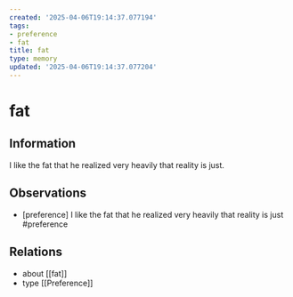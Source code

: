 ```yaml
---
created: '2025-04-06T19:14:37.077194'
tags:
- preference
- fat
title: fat
type: memory
updated: '2025-04-06T19:14:37.077204'
---
```


# fat

## Information

I like the fat that he realized very heavily that reality is just.

## Observations

- [preference] I like the fat that he realized very heavily that reality is just #preference

## Relations

- about [[fat]]
- type [[Preference]]
